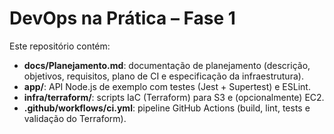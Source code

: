 # DevOps na Prática – Fase 1

Este repositório contém:
- **docs/Planejamento.md**: documentação de planejamento (descrição, objetivos, requisitos, plano de CI e especificação da infraestrutura).
- **app/**: API Node.js de exemplo com testes (Jest + Supertest) e ESLint.
- **infra/terraform/**: scripts IaC (Terraform) para S3 e (opcionalmente) EC2.
- **.github/workflows/ci.yml**: pipeline GitHub Actions (build, lint, tests e validação do Terraform).

